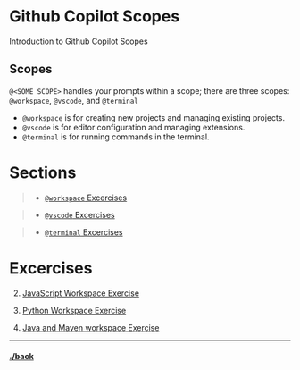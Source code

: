 # Github Copilot Scopes
Introduction to Github Copilot Scopes


## Scopes
`@<SOME SCOPE>` handles your prompts within a scope; there are three scopes: `@workspace`, `@vscode`, and `@terminal`

- `@workspace` is for creating new projects and managing existing projects.
- `@vscode` is for editor configuration and managing extensions.
- `@terminal` is for running commands in the terminal.

# Sections
> * [`@workspace` Excercises](workspace.md)

> * [`@vscode` Excercises](vscode.md)

> * [`@terminal` Excercises](terminal.md)


# Excercises

2. [JavaScript Workspace Exercise](./02.01.1/instructions.md)

1. [Python Workspace Exercise](./02.01.2/instructions.md)

3. [Java and Maven workspace Exercise](./02.01.3/instructions.md)



---

#### [./back](./README.md)
